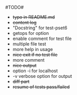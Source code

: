 #TODO#

* ~~typo in README.md~~
* ~~content log~~
* "Docstring" for test-pset6
* getops for option
* enable comment for test file
* multiple file test
* more help in usage
* ~~nice exit if no test file~~
* more comment
* ~~nice output~~
* option -i for localhost
* -v verbose option for output
* ~~diff part~~
* ~~resume of tests pass/failed~~
